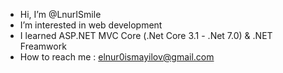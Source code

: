 - Hi, I’m @LnurISmile
- I’m interested in web development
- I learned ASP.NET MVC Core (.Net Core 3.1 - .Net 7.0) & .NET Freamwork
- How to reach me : elnur0ismayilov@gmail.com
